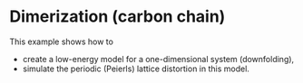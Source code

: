# Dimerization (carbon chain)

This example shows how to

* create a low-energy model for a one-dimensional system (downfolding),
* simulate the periodic (Peierls) lattice distortion in this model.
